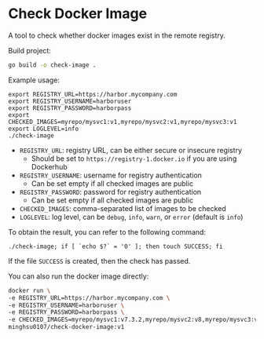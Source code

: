 # Check Docker Image
A tool to check whether docker images exist in the remote registry.

Build project:
```bash
go build -o check-image .
```
Example usage:
```
export REGISTRY_URL=https://harbor.mycompany.com
export REGISTRY_USERNAME=harboruser
export REGISTRY_PASSWORD=harborpass
export CHECKED_IMAGES=myrepo/mysvc1:v1,myrepo/mysvc2:v1,myrepo/mysvc3:v1
export LOGLEVEL=info
./check-image
```
- `REGISTRY_URL`: registry URL, can be either secure or insecure registry
  - Should be set to `https://registry-1.docker.io` if you are using Dockerhub
- `REGISTRY_USERNAME`: username for registry authentication
  - Can be set empty if all checked images are public
- `REGISTRY_PASSWORD`: password for registry authentication
  - Can be set empty if all checked images are public
- `CHECKED_IMAGES`: comma-separated list of images to be checked
- `LOGLEVEL`: log level, can be `debug`, `info`, `warn`, or `error` (default is `info`)

To obtain the result, you can refer to the following command:
```
./check-image; if [ `echo $?` = '0' ]; then touch SUCCESS; fi
```
If the file `SUCCESS` is created, then the check has passed.

You can also run the docker image directly:
```bash
docker run \
-e REGISTRY_URL=https://harbor.mycompany.com \
-e REGISTRY_USERNAME=harboruser \
-e REGISTRY_PASSWORD=harborpass \
-e CHECKED_IMAGES=myrepo/mysvc1:v7.3.2,myrepo/mysvc2:v8,myrepo/mysvc3:v8.2.0  \
minghsu0107/check-docker-image:v1
```
